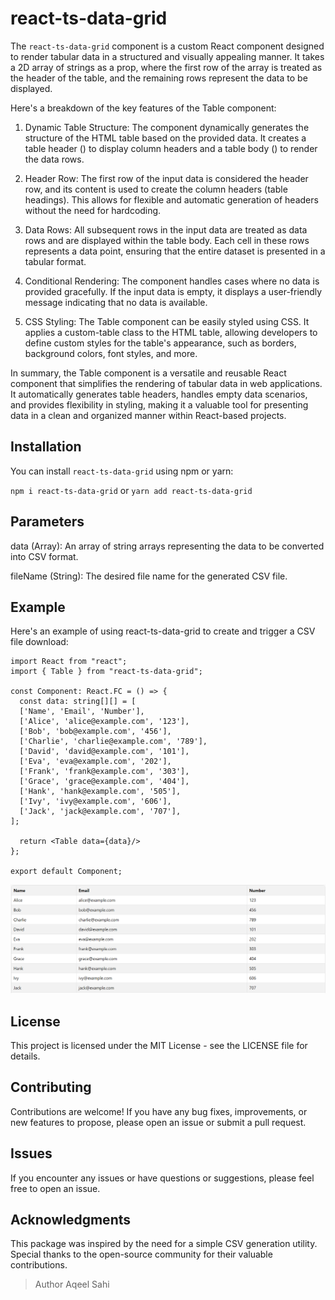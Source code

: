 # react-ts-data-grid

The `react-ts-data-grid` component is a custom React component designed to render tabular data in a structured and visually appealing manner. It takes a 2D array of strings as a prop, where the first row of the array is treated as the header of the table, and the remaining rows represent the data to be displayed.

Here's a breakdown of the key features of the Table component:

1. Dynamic Table Structure: The component dynamically generates the structure of the HTML table based on the provided data. It creates a table header (<thead>) to display column headers and a table body (<tbody>) to render the data rows.

2. Header Row: The first row of the input data is considered the header row, and its content is used to create the column headers (table headings). This allows for flexible and automatic generation of headers without the need for hardcoding.

3. Data Rows: All subsequent rows in the input data are treated as data rows and are displayed within the table body. Each cell in these rows represents a data point, ensuring that the entire dataset is presented in a tabular format.

4. Conditional Rendering: The component handles cases where no data is provided gracefully. If the input data is empty, it displays a user-friendly message indicating that no data is available.

5. CSS Styling: The Table component can be easily styled using CSS. It applies a custom-table class to the HTML table, allowing developers to define custom styles for the table's appearance, such as borders, background colors, font styles, and more.

In summary, the Table component is a versatile and reusable React component that simplifies the rendering of tabular data in web applications. It automatically generates table headers, handles empty data scenarios, and provides flexibility in styling, making it a valuable tool for presenting data in a clean and organized manner within React-based projects.

## Installation

You can install `react-ts-data-grid` using npm or yarn:

`npm i react-ts-data-grid`
or
`yarn add react-ts-data-grid`

## Parameters
data (Array): An array of string arrays representing the data to be converted into CSV format.

fileName (String): The desired file name for the generated CSV file.


## Example
Here's an example of using react-ts-data-grid to create and trigger a CSV file download:
```tsx
import React from "react";
import { Table } from "react-ts-data-grid";

const Component: React.FC = () => {
  const data: string[][] = [
  ['Name', 'Email', 'Number'],
  ['Alice', 'alice@example.com', '123'],
  ['Bob', 'bob@example.com', '456'],
  ['Charlie', 'charlie@example.com', '789'],
  ['David', 'david@example.com', '101'],
  ['Eva', 'eva@example.com', '202'],
  ['Frank', 'frank@example.com', '303'],
  ['Grace', 'grace@example.com', '404'],
  ['Hank', 'hank@example.com', '505'],
  ['Ivy', 'ivy@example.com', '606'],
  ['Jack', 'jack@example.com', '707'],
];

  return <Table data={data}/>  
};

export default Component;

```
![Example of the react-ts-data-grid!](/src/assets/tableExample.png "Example of the react-ts-data-grid")

## License
This project is licensed under the MIT License - see the LICENSE file for details.

## Contributing
Contributions are welcome! If you have any bug fixes, improvements, or new features to propose, please open an issue or submit a pull request.

## Issues
If you encounter any issues or have questions or suggestions, please feel free to open an issue.

## Acknowledgments
This package was inspired by the need for a simple CSV generation utility.
Special thanks to the open-source community for their valuable contributions.

> Author
> Aqeel Sahi
